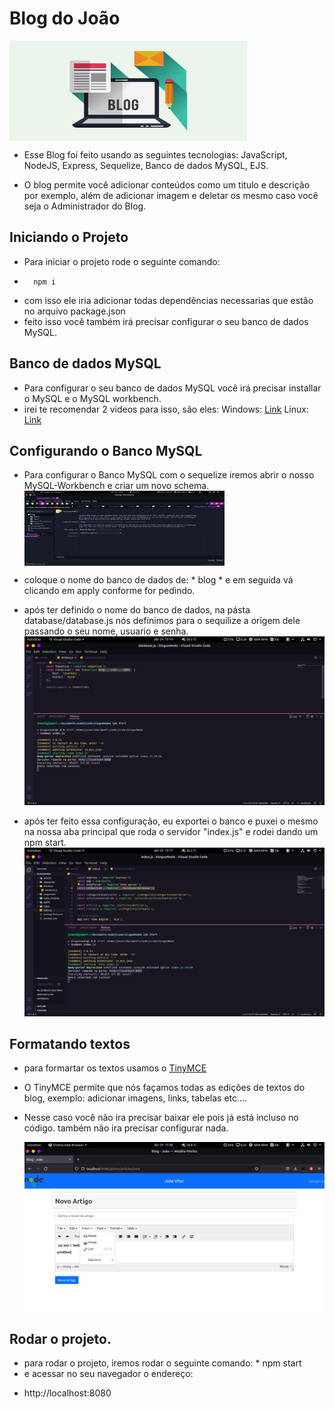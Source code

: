 # Blog do João
	

<img align="center" alt="perguntaserespostas" height="160" width="380" src="./public/img/blog.jpg"><br>

- 	Esse Blog foi feito usando as seguintes tecnologias: JavaScript, NodeJS, Express, Sequelize, Banco de dados MySQL, EJS. 

- 	O blog permite você adicionar conteúdos como um titulo e descrição por exemplo, além de adicionar imagem e deletar os mesmo caso você seja o Administrador do Blog. 
	
## Iniciando o Projeto

- 	Para iniciar o projeto rode o seguinte comando:
*		npm i
- 	com isso ele iria adicionar todas dependências necessarias que estão no arquivo package.json
- 	feito isso você também irá precisar configurar o seu banco de dados MySQL.

## Banco de dados MySQL

- 	Para configurar o seu banco de dados MySQL você irá precisar installar o MySQL e o MySQL workbench.
- 	irei te recomendar 2 videos para isso, são eles:
      Windows: <a href="https://www.youtube.com/watch?v=fmerTu7dWk8&t=327s&ab_channel=B%C3%B3sonTreinamentos">Link</a>
      Linux: <a href="https://www.youtube.com/watch?v=CBK7c1xp-zI&list=LL&index=11&ab_channel=B%C3%B3sonTreinamentos">Link</a>
      
## Configurando o Banco MySQL  
  - Para configurar o Banco MySQL com o sequelize iremos abrir o nosso MySQL-Workbench e criar um novo schema.<br>
  <img align="center" alt="schema" height="120" width="320" src="./imagensbd/newschemablog.png"><br>
  
- 	coloque o nome do banco de dados de: * blog * e em seguida vá clicando em apply conforme for pedindo.
- 	após ter definido o nome do banco de dados, na pásta database/database.js nós definimos para o sequilize a origem dele passando o seu nome, usuario e senha.<br>
  <img src="./imagensbd/configbdblog.png"><br>
- 	após ter feito essa configuração, eu exportei o banco e puxei o mesmo na nossa aba principal que roda o servidor "index.js" e rodei dando um npm start.
  <img src="./imagensbd/bancodedadosrodando.png"><br>
  
## Formatando textos

-	para formartar os textos usamos o <a href="https://www.tiny.cloud/get-tiny/">TinyMCE</a>
- 	O TinyMCE permite que nós façamos todas as edições de textos do blog, exemplo: adicionar imagens, links, tabelas etc.... 
-	Nesse caso você não ira precisar baixar ele pois já está incluso no código. também não ira precisar configurar nada.
	
	<img src="./imagensbd/tinymce.png"><br>
  
## Rodar o projeto.

  - para rodar o projeto, iremos rodar o seguinte comando: * npm start
  - e acessar no seu navegador o endereço: 
*	 http://localhost:8080

